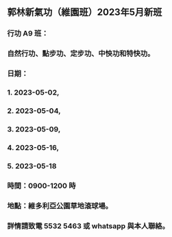 ## 郭林新氣功（維園班）2023年5月新班

### 行功 A9 班：
### 自然行功、點步功、定步功、中怏功和特快功。
### 日期：
### 1. 2023-05-02, 
### 2. 2023-05-04, 
### 3. 2023-05-09,  
### 4. 2023-05-16,
### 5. 2023-05-18

### 時間：0900-1200 時
### 地點：維多利亞公園草地滾球場。

### 詳情請致電 5532 5463 或 whatsapp 與本人聯絡。







